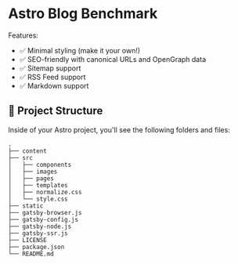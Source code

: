 # Astro Blog Benchmark

Features:

- ✅ Minimal styling (make it your own!)
- ✅ SEO-friendly with canonical URLs and OpenGraph data
- ✅ Sitemap support
- ✅ RSS Feed support
- ✅ Markdown support

## 🚀 Project Structure

Inside of your Astro project, you'll see the following folders and files:

```text
.
├── content
├── src
│   ├── components
│   ├── images
│   ├── pages
│   ├── templates
│   ├── normalize.css
│   └── style.css
├── static
├── gatsby-browser.js
├── gatsby-config.js
├── gatsby-node.js
├── gatsby-ssr.js
├── LICENSE
├── package.json
└── README.md
```
